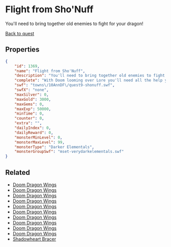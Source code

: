 # Flight from Sho'Nuff

You'll need to bring together old enemies to fight for your dragon!

[Back to quest](../quests.md)

## Properties

```json
{
    "id": 1369,
    "name": "Flight from Sho'Nuff",
    "description": "You'll need to bring together old enemies to fight for your dragon!",
    "complete": "With Doom looming over Lore you'll need all the help you can get!",
    "swf": "towns\/10AnnDF\/quest9-shonuff.swf",
    "swfX": "none",
    "maxSilver": 0,
    "maxGold": 3000,
    "maxGems": 0,
    "maxExp": 50000,
    "minTime": 0,
    "counter": 0,
    "extra": "",
    "dailyIndex": 0,
    "dailyReward": 0,
    "monsterMinLevel": 0,
    "monsterMaxLevel": 99,
    "monsterType": "Darker Elementals",
    "monsterGroupSwf": "mset-verydarkelementals.swf"
}
```

## Related

- [Doom Dragon Wings](../items/15987-doom-dragon-wings.md)
- [Doom Dragon Wings](../items/15988-doom-dragon-wings.md)
- [Doom Dragon Wings](../items/15989-doom-dragon-wings.md)
- [Doom Dragon Wings](../items/15990-doom-dragon-wings.md)
- [Doom Dragon Wings](../items/15991-doom-dragon-wings.md)
- [Doom Dragon Wings](../items/15992-doom-dragon-wings.md)
- [Doom Dragon Wings](../items/15993-doom-dragon-wings.md)
- [Doom Dragon Wings](../items/15994-doom-dragon-wings.md)
- [Doom Dragon Wings](../items/15995-doom-dragon-wings.md)
- [Doom Dragon Wings](../items/15996-doom-dragon-wings.md)
- [Shadowheart Bracer](../items/15997-shadowheart-bracer.md)

